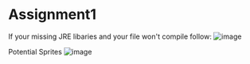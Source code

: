 # Assignment1
If your missing JRE libaries and your file won't compile follow:
![image](https://user-images.githubusercontent.com/62010653/76309767-926e6380-6321-11ea-96e7-6cfec66869a4.png)


Potential Sprites
![image](https://user-images.githubusercontent.com/37185972/76338676-2144a580-634d-11ea-9580-edc52a966ebc.png)
